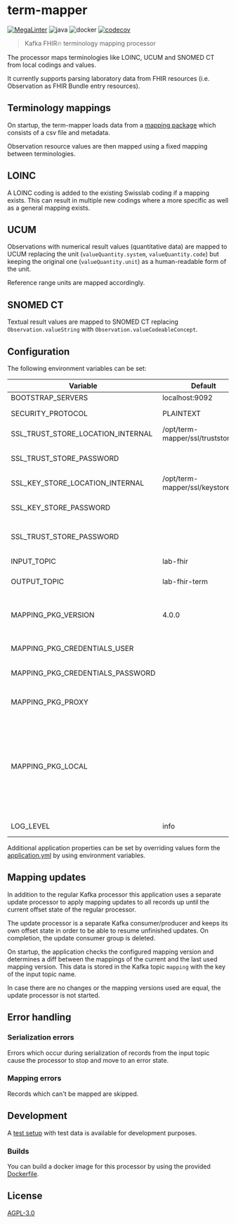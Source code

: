# term-mapper
[![MegaLinter](https://github.com/diz-unimr/term-mapper/actions/workflows/mega-linter.yml/badge.svg?branch=main)](https://github.com/diz-unimr/term-mapper/actions/workflows/mega-linter.yml?query=branch%3Amain) ![java](https://github.com/diz-unimr/term-mapper/actions/workflows/build.yml/badge.svg) ![docker](https://github.com/diz-unimr/term-mapper/actions/workflows/release.yml/badge.svg) [![codecov](https://codecov.io/gh/diz-unimr/term-mapper/branch/main/graph/badge.svg?token=ub0ZDTKwrz)](https://codecov.io/gh/diz-unimr/term-mapper)

> Kafka FHIR🔥 terminology mapping processor

The processor maps terminologies like LOINC, UCUM and SNOMED CT from local
codings and values.

It currently supports parsing laboratory data from FHIR resources
(i.e. Observation as FHIR Bundle entry resources).

## Terminology mappings

On startup, the term-mapper loads data from a
[mapping package](https://gitlab.diz.uni-marburg.de/mapping/loinc-mapping/-/packages)
which consists of a csv file and metadata.

Observation resource values are then mapped using a fixed mapping between
terminologies.

## LOINC

A LOINC coding is added to the existing Swisslab coding if a mapping exists.
This can result in multiple new codings where a more specific as well as a
general mapping exists.

## UCUM

Observations with numerical result values (quantitative data) are mapped to
UCUM replacing the unit (`valueQuantity.system`, `valueQuantity.code`) but
keeping the original one (`valueQuantity.unit`) as a human-readable form of the
unit.

Reference range units are mapped accordingly.

## SNOMED CT

Textual result values are mapped to SNOMED CT replacing
`Observation.valueString` with `Observation.valueCodeableConcept`.

## <a name="deploy_config"></a> Configuration

The following environment variables can be set:

| Variable                          | Default                             | Description                                                                                                                                                                                                                            |
|-----------------------------------|-------------------------------------|----------------------------------------------------------------------------------------------------------------------------------------------------------------------------------------------------------------------------------------|
| BOOTSTRAP_SERVERS                 | localhost:9092                      | Kafka brokers                                                                                                                                                                                                                          |
| SECURITY_PROTOCOL                 | PLAINTEXT                           | Kafka communication protocol                                                                                                                                                                                                           |
| SSL_TRUST_STORE_LOCATION_INTERNAL | /opt/term-mapper/ssl/truststore.jks | Truststore location                                                                                                                                                                                                                    |
| SSL_TRUST_STORE_PASSWORD          |                                     | Truststore password (if using `SECURITY_PROTOCOL=SSL`)                                                                                                                                                                                 |
| SSL_KEY_STORE_LOCATION_INTERNAL   | /opt/term-mapper/ssl/keystore.jks   | Keystore location                                                                                                                                                                                                                      |
| SSL_KEY_STORE_PASSWORD            |                                     | Keystore password (if using `SECURITY_PROTOCOL=SSL`)                                                                                                                                                                                   |
| SSL_TRUST_STORE_PASSWORD          |                                     | Truststore password (if using `SECURITY_PROTOCOL=SSL`)                                                                                                                                                                                 |
| INPUT_TOPIC                       | lab-fhir                            | Topic to read FHIR input data from                                                                                                                                                                                                     |
| OUTPUT_TOPIC                      | lab-fhir-term                       | Topic to store mapped result bundles                                                                                                                                                                                                   |
| MAPPING_PKG_VERSION               | 4.0.0                               | LOINC mapping package version: [Package Registry · mapping / loinc-mapping](https://gitlab.diz.uni-marburg.de/mapping/loinc-mapping/-/packages/))                                                                                      |
| MAPPING_PKG_CREDENTIALS_USER      |                                     | LOINC mapping package registry user                                                                                                                                                                                                    |
| MAPPING_PKG_CREDENTIALS_PASSWORD  |                                     | LOINC mapping package registry password                                                                                                                                                                                                |
| MAPPING_PKG_PROXY                 |                                     | Proxy server to use when pulling the package                                                                                                                                                                                           |
| MAPPING_PKG_LOCAL                 |                                     | Name of the local mapping package file to use (see [application resources](src/main/resources)) <br /><br /> **NOTE**: This option does not pull the file from the registry and credentials and version are fixed by the local package |
| LOG_LEVEL                         | info                                | Log level (error, warn, info, debug)                                                                                                                                                                                                   |

Additional application properties can be set by overriding values form the [application.yml](src/main/resources/application.yml) by using environment variables.

## Mapping updates

In addition to the regular Kafka processor this application uses a separate
update processor to apply mapping updates to all records up until the
current offset state of the regular processor.

The update processor is a separate Kafka consumer/producer and keeps its own
offset state in order to be able to resume unfinished updates. On completion, the
update consumer group is deleted.

On startup, the application checks the configured mapping version and
determines a diff between the mappings of the current and the last used
mapping version. This data is stored in the Kafka topic `mapping` with the key
of the input topic name.

In case there are no changes or the mapping versions used are equal, the
update processor is not started.

## Error handling

### Serialization errors

Errors which occur during serialization of records from the input topic cause the processor to stop
and move to an error state.

### Mapping errors

Records which can't be mapped are skipped.

## Development

A [test setup](dev/compose.yaml) with test data is available for development
purposes.

### Builds

You can build a docker image for this processor by using the provided [Dockerfile](Dockerfile).

## License

[AGPL-3.0](https://www.gnu.org/licenses/agpl-3.0.en.html)
